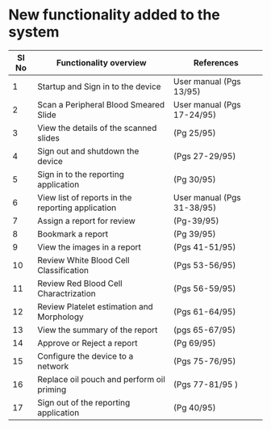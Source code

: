 # New functionality added to the system

| SI No | Functionality overview | References |
| ----- | ------------------ | ---------- |
| 1 | Startup and Sign in to the device | User manual (Pgs 13/95) |
| 2 | Scan a Peripheral Blood Smeared Slide | User manual (Pgs 17-24/95) 
| 3 | View the details of the scanned slides | (Pg 25/95)
| 4 | Sign out and shutdown the device | (Pgs 27-29/95)
| 5| Sign in to the reporting application | (Pg 30/95)
| 6 | View list of reports in the reporting application | User manual (Pgs 31-38/95) |
| 7 | Assign a report for review | (Pg-39/95) |
| 8 | Bookmark a report | (Pg 39/95)|
| 9 | View the images in a report | (Pgs 41-51/95) |
| 10 | Review White Blood Cell Classification | (Pgs 53-56/95)|
| 11 | Review Red Blood Cell Charactrization | (Pgs 56-59/95) |
| 12 | Review Platelet estimation and Morphology | (Pgs 61-64/95) |
| 13| View the summary of the report | (pgs 65-67/95) |
| 14 | Approve or Reject a report | (Pg 69/95) |
| 15 | Configure the device to a network | (Pgs 75-76/95) |
| 16 | Replace oil pouch and perform oil priming | (Pgs 77-81/95 ) |
| 17 | Sign out of the reporting application | (Pg 40/95) |